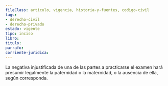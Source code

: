 ```yaml
---
fileClass: articulo, vigencia, historia-y-fuentes, codigo-civil
tags:
- derecho-civil
- derecho-privado
estado: vigente
tipo: inciso
libro:
titulo:
parrafo:
corriente-juridica:
---
```

La negativa injustificada de una de las partes a practicarse el examen hará presumir legalmente la paternidad o la maternidad, o la ausencia de ella, según corresponda.